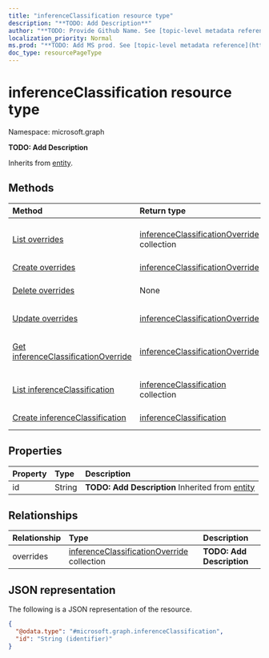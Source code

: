 ```yaml
---
title: "inferenceClassification resource type"
description: "**TODO: Add Description**"
author: "**TODO: Provide Github Name. See [topic-level metadata reference](https://msgo.azurewebsites.net/add/document/guidelines/metadata.html#topic-level-metadata)**"
localization_priority: Normal
ms.prod: "**TODO: Add MS prod. See [topic-level metadata reference](https://msgo.azurewebsites.net/add/document/guidelines/metadata.html#topic-level-metadata)**"
doc_type: resourcePageType
---
```


# inferenceClassification resource type


Namespace: microsoft.graph

**TODO: Add Description**


Inherits from [entity](../resources/entity.md).

## Methods
|Method|Return type|Description|
|:---|:---|:---|
|[List overrides](../api/inferenceclassification-list-overrides.md)|[inferenceClassificationOverride](../resources/inferenceclassificationoverride.md) collection|Get the inferenceClassificationOverrides from the overrides navigation property.|
|[Create overrides](../api/inferenceclassification-post-overrides.md)|[inferenceClassificationOverride](../resources/inferenceclassificationoverride.md)|Create a new overrides object.|
|[Delete overrides](../api/inferenceclassification-delete-overrides.md)|None|Delete an [inferenceClassificationOverride](../resources/inferenceclassificationoverride.md) object.|
|[Update overrides](../api/inferenceclassification-update-overrides.md)|[inferenceClassificationOverride](../resources/inferenceclassificationoverride.md)|Update the properties of an overrides object.|
|[Get inferenceClassificationOverride](../api/inferenceclassificationoverride-get.md)|[inferenceClassificationOverride](../resources/inferenceclassificationoverride.md)|Read the properties and relationships of an [inferenceClassificationOverride](../resources/inferenceclassificationoverride.md) object.|
|[List inferenceClassification](../api/user-list-inferenceclassification.md)|[inferenceClassification](../resources/inferenceclassification.md) collection|Get the inferenceClassifications from the inferenceClassification navigation property.|
|[Create inferenceClassification](../api/user-post-inferenceclassification.md)|[inferenceClassification](../resources/inferenceclassification.md)|Create a new inferenceClassification object.|

## Properties
|Property|Type|Description|
|:---|:---|:---|
|id|String|**TODO: Add Description** Inherited from [entity](../resources/entity.md)|

## Relationships
|Relationship|Type|Description|
|:---|:---|:---|
|overrides|[inferenceClassificationOverride](../resources/inferenceclassificationoverride.md) collection|**TODO: Add Description**|

## JSON representation
The following is a JSON representation of the resource.
<!-- {
  "blockType": "resource",
  "keyProperty": "id",
  "@odata.type": "microsoft.graph.inferenceClassification",
  "baseType": "microsoft.graph.entity",
  "openType": false
}
-->
``` json
{
  "@odata.type": "#microsoft.graph.inferenceClassification",
  "id": "String (identifier)"
}
```

